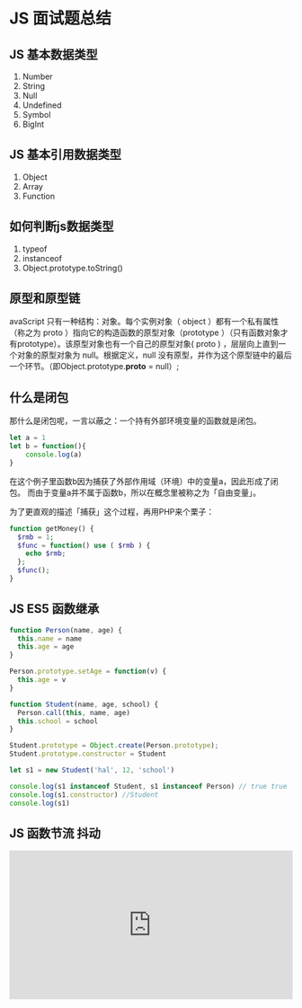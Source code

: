 # JS 面试题总结

## JS 基本数据类型

1. Number
2. String
3. Null
4. Undefined
5. Symbol
6. BigInt

## JS 基本引用数据类型

1. Object
2. Array
3. Function

## 如何判断js数据类型

1. typeof
2. instanceof
3. Object.prototype.toString()

## 原型和原型链

avaScript 只有一种结构：对象。每个实例对象（ object ）都有一个私有属性（称之为 proto ）指向它的构造函数的原型对象（prototype ）（只有函数对象才有prototype）。该原型对象也有一个自己的原型对象( proto ) ，层层向上直到一个对象的原型对象为 null。根据定义，null 没有原型，并作为这个原型链中的最后一个环节。（即Object.prototype.__proto__ = null）;

## 什么是闭包

那什么是闭包呢，一言以蔽之：一个持有外部环境变量的函数就是闭包。

```js
let a = 1
let b = function(){
    console.log(a)
}
```

在这个例子里函数b因为捕获了外部作用域（环境）中的变量a，因此形成了闭包。 而由于变量a并不属于函数b，所以在概念里被称之为「自由变量」。

为了更直观的描述「捕获」这个过程，再用PHP来个栗子：

```php
function getMoney() {
  $rmb = 1;
  $func = function() use ( $rmb ) {
    echo $rmb;
  };
  $func();
}
```

## JS ES5 函数继承

```js
function Person(name, age) {
  this.name = name
  this.age = age
}

Person.prototype.setAge = function(v) {
  this.age = v
}

function Student(name, age, school) {
  Person.call(this, name, age)
  this.school = school
}

Student.prototype = Object.create(Person.prototype);
Student.prototype.constructor = Student

let s1 = new Student('hal', 12, 'school')

console.log(s1 instanceof Student, s1 instanceof Person) // true true
console.log(s1.constructor) //Student
console.log(s1)
```

## JS 函数节流 抖动

<iframe height="265" style="width: 100%;" scrolling="no" title="js 面试训练 抖动 节流" src="https://codepen.io/andypinet/embed/dyOeRrN?height=265&theme-id=light&default-tab=js,result" frameborder="no" loading="lazy" allowtransparency="true" allowfullscreen="true">
  See the Pen <a href='https://codepen.io/andypinet/pen/dyOeRrN'>js 面试训练 抖动 节流</a> by lingbaichao
  (<a href='https://codepen.io/andypinet'>@andypinet</a>) on <a href='https://codepen.io'>CodePen</a>.
</iframe>





